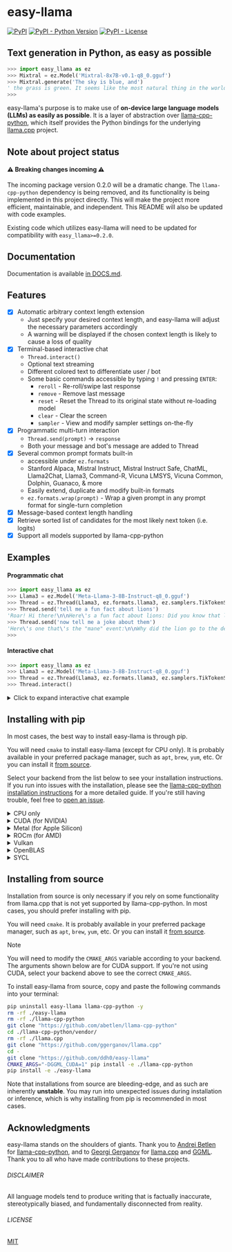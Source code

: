 # easy-llama
[![PyPI](https://img.shields.io/pypi/v/easy-llama)](https://pypi.org/project/easy-llama/)  [![PyPI - Python Version](https://img.shields.io/pypi/pyversions/easy-llama)](https://pypi.org/project/easy-llama/)  [![PyPI - License](https://img.shields.io/pypi/l/easy-llama)](https://pypi.org/project/easy-llama/)

## Text generation in Python, as easy as possible

```python
>>> import easy_llama as ez
>>> Mixtral = ez.Model('Mixtral-8x7B-v0.1-q8_0.gguf')
>>> Mixtral.generate('The sky is blue, and')
' the grass is green. It seems like the most natural thing in the world to most of us. However, have you ever stopped to think that the color of these things is actually a perception of our brain?'
>>> 
```

easy-llama's purpose is to make use of **on-device large language models (LLMs) as easily as possible**. It is a layer of abstraction over [llama-cpp-python](https://github.com/abetlen/llama-cpp-python), which itself provides the Python bindings for the underlying [llama.cpp](https://github.com/ggerganov/llama.cpp) project.

## Note about project status
#### ⚠️ Breaking changes incoming ⚠️
The incoming package version 0.2.0 will be a dramatic change. The `llama-cpp-python` dependency is being removed, and its functionality is being implemented in this project directly. This will make the project more efficient, maintainable, and independent. This README will also be updated with code examples.

Existing code which utilizes easy-llama will need to be updated for compatibility with `easy_llama>=0.2.0`.

## Documentation
Documentation is available [in DOCS.md](DOCS.md).

## Features
- [x] Automatic arbitrary context length extension
	- Just specify your desired context length, and easy-llama will adjust the necessary parameters accordingly
	- A warning will be displayed if the chosen context length is likely to cause a loss of quality
- [x] Terminal-based interactive chat
    - `Thread.interact()`  
	- Optional text streaming
	- Different colored text to differentiate user / bot
	- Some basic commands accessible by typing `!` and pressing `ENTER`:
		- `reroll` - Re-roll/swipe last response
		- `remove` - Remove last message
		- `reset` - Reset the Thread to its original state without re-loading model
		- `clear` - Clear the screen
		- `sampler` - View and modify sampler settings on-the-fly
- [x] Programmatic multi-turn interaction
	- `Thread.send(prompt)` -> `response`
	- Both your message and bot's message are added to Thread
- [x] Several common prompt formats built-in
  - accessible under `ez.formats`
  - Stanford Alpaca, Mistral Instruct, Mistral Instruct Safe, ChatML, Llama2Chat, Llama3, Command-R, Vicuna LMSYS, Vicuna Common, Dolphin, Guanaco, & more
  - Easily extend, duplicate and modify built-in formats
  - `ez.formats.wrap(prompt)` - Wrap a given prompt in any prompt format for single-turn completion
- [X] Message-based context length handling
- [X] Retrieve sorted list of candidates for the most likely next token (i.e. logits)
- [X] Support all models supported by llama-cpp-python

## Examples

#### Programmatic chat
```python
>>> import easy_llama as ez
>>> Llama3 = ez.Model('Meta-Llama-3-8B-Instruct-q8_0.gguf')
>>> Thread = ez.Thread(Llama3, ez.formats.llama3, ez.samplers.TikTokenSampling)
>>> Thread.send('tell me a fun fact about lions')
'Roar! Hi there!\n\nHere\'s a fun fact about lions: Did you know that lions are social butterflies... er, I mean, social big cats? They live in prides, which are typically made up of several females, their cubs, and one or more males. But here\'s the cool part: lionesses often give each other "grooming massages" by licking and nuzzling each other to strengthen their bonds and show affection! Who knew lions could be so... pampered?\n\nWant to learn more fun facts about lions?'
>>> Thread.send('now tell me a joke about them')
'Here\'s one that\'s the "mane" event:\n\nWhy did the lion go to the dentist?\n\nBecause it had a ROAR-ing toothache! (get it?)\n\nHope that made you roar with laughter! Do you want another one?'
>>> 
```

#### Interactive chat
```python
>>> import easy_llama as ez
>>> Llama3 = ez.Model('Meta-Llama-3-8B-Instruct-q8_0.gguf')
>>> Thread = ez.Thread(Llama3, ez.formats.llama3, ez.samplers.TikTokenSampling)
>>> Thread.interact()
```

<details>
<summary>Click to expand interactive chat example</summary>

In practice, the prompt and the response are differentiated by color for improved readability.

```
  > What is HTML?

Hello there! I'm Llama 3, here to help you with any questions you may have.

HTML stands for HyperText Markup Language. It's the standard markup language used to create web pages. In simple terms, HTML is a way to add structure and content to a webpage, making it look and behave as intended.

HTML consists of a series of elements, represented by tags (<>). These tags are used to define different parts of a webpage, such as headings, paragraphs, images, links, forms, tables, and more. For example, the `<p>` tag is used to define a paragraph of text, while the `<img>` tag is used to add an image to a webpage.

HTML documents typically consist of:
  
1. Headings: <h1>, <h2>, <h3>, etc.
2. Paragraphs: <p>
3. Links: <a>
4. Images: <img>
5. Lists: <ul>, <ol>, <li>
6. Tables: <table>, <tr>, <td>
7. Forms: <form>, <input>, <textarea>, <select>

HTML is used in conjunction with other technologies, such as CSS (Cascading Style Sheets) for styling and JavaScript for adding interactivity to a webpage.

HTML5 is the latest version of HTML, which introduced new features like semantic elements, improved forms, and multimedia support. It's widely supported by modern web browsers and is used to build most websites on the internet today.

I hope that helps you understand what HTML is! Do you have any other questions about it?

  > How is that different from python?

Python and HTML are two completely different programming languages, with different purposes and uses. Here's a brief comparison:

**Purpose:**

* HTML (HyperText Markup Language) is used for creating the structure and content of web pages. Its primary purpose is to define the layout, format, and organization of information on the web.
* Python is a high-level, interpreted programming language that can be used for a wide range of purposes, including:
    + Web development (e.g., building web applications, scraping websites)
    + Data analysis and science
    + Machine learning and artificial intelligence
    + Automation and scripting
    + Game development

**Syntax:**

* HTML uses markup tags to define the structure and content of a webpage. It's primarily used for defining the layout and organization of information.
* Python uses indentation (spaces or tabs) to denote block-level syntax, and is typically written in a text editor or IDE.

**Programming paradigm:**

* HTML is a declarative language, meaning you describe what you want to see on the page, rather than how to achieve it. It's used for defining the structure of a webpage.
* Python is an imperative language, meaning you provide step-by-step instructions on how to solve a problem or perform a task.

**Output:**

* HTML produces an output that is rendered by web browsers, resulting in a visual representation of the content.
* Python can produce various outputs, such as:
    + Text files
    + Images
    + Audio files
    + Web pages (using frameworks like Flask or Django)
    + Data analysis results

In summary, HTML is used for creating the structure and content of web pages, while Python is a programming language that can be used for a wide range of purposes, including web development, data analysis, machine learning, and more. While they're both important tools in web development, they serve different purposes and are used in different ways.

Do you have any other questions about HTML or Python?

  > no that's it thanks

You're welcome! It was a pleasure chatting with you and helping you understand the basics of HTML. If you have any more questions or need further clarification, feel free to reach out anytime.  

Have a great day and happy coding (or web-browsing)!

  > 
```

</details>

## Installing with pip

In most cases, the best way to install easy-llama is through pip.

You will need `cmake` to install easy-llama (except for CPU only). It is probably available in your preferred package manager, such as `apt`, `brew`, `yum`, etc. Or you can install it [from source](https://cmake.org/download/).

Select your backend from the list below to see your installation instructions. If you run into issues with the installation, please see the [llama-cpp-python installation instructions](https://github.com/abetlen/llama-cpp-python?tab=readme-ov-file#installation) for a more detailed guide. If you're still having trouble, feel free to [open an issue](https://github.com/ddh0/easy-llama/issues/new/).

<details>
<summary>CPU only</summary>

```bash
pip uninstall llama-cpp-python -y
pip install --no-cache-dir llama-cpp-python
pip install --upgrade --no-cache-dir easy-llama
```

</details>
<details>
<summary>CUDA (for NVIDIA)</summary>

```bash
pip uninstall llama-cpp-python -y
CMAKE_ARGS="-DGGML_CUDA=1" pip install --no-cache-dir llama-cpp-python 
pip install --upgrade --no-cache-dir easy-llama
```

</details>
<details>
<summary>Metal (for Apple Silicon)</summary>

```bash
pip uninstall llama-cpp-python -y
CMAKE_ARGS="-DGGML_METAL=1" pip install --no-cache-dir llama-cpp-python 
pip install --upgrade --no-cache-dir easy-llama
```

</details>
<details>
<summary>ROCm (for AMD)</summary>

```bash
pip uninstall llama-cpp-python -y
CMAKE_ARGS="-DGGML_HIPBLAS=1" pip install --no-cache-dir llama-cpp-python 
pip install --upgrade --no-cache-dir easy-llama
```

</details>
<details>
<summary>Vulkan</summary>

```bash
pip uninstall llama-cpp-python -y
CMAKE_ARGS="-DGGML_VULKAN=1" pip install --no-cache-dir llama-cpp-python 
pip install --upgrade --no-cache-dir easy-llama
```

</details>
<details>
<summary>OpenBLAS</summary>

```bash
pip uninstall llama-cpp-python -y
CMAKE_ARGS="-DGGML_BLAS=1 -DGGML_BLAS_VENDOR=OpenBLAS" pip install --no-cache-dir llama-cpp-python 
pip install --upgrade --no-cache-dir easy-llama
```

</details>
<details>
<summary>SYCL</summary>

```bash
pip uninstall llama-cpp-python -y
source /opt/intel/oneapi/setvars.sh
CMAKE_ARGS="-DGGML_SYCL=ON -DCMAKE_C_COMPILER=icx -DCMAKE_CXX_COMPILER=icpx" pip install --no-cache-dir llama-cpp-python 
pip install --upgrade --no-cache-dir easy-llama
```

</details>

## Installing from source

Installation from source is only necessary if you rely on some functionality from llama.cpp that is not yet supported by llama-cpp-python. In most cases, you should prefer installing with pip.

You will need `cmake`. It is probably available in your preferred package manager, such as `apt`, `brew`, `yum`, etc. Or you can install it [from source](https://cmake.org/download/).

> [!NOTE]
>
> You will need to modify the `CMAKE_ARGS` variable according to your backend. The arguments shown below are for CUDA support. If you're not using CUDA, select your backend above to see the correct `CMAKE_ARGS`.

To install easy-llama from source, copy and paste the following commands into your terminal:

```bash
pip uninstall easy-llama llama-cpp-python -y
rm -rf ./easy-llama
rm -rf ./llama-cpp-python
git clone "https://github.com/abetlen/llama-cpp-python"
cd ./llama-cpp-python/vendor/
rm -rf ./llama.cpp
git clone "https://github.com/ggerganov/llama.cpp"
cd -
git clone "https://github.com/ddh0/easy-llama"
CMAKE_ARGS="-DGGML_CUDA=1" pip install -e ./llama-cpp-python
pip install -e ./easy-llama
```

Note that installations from source are bleeding-edge, and as such are inherently **unstable**. You may run into unexpected issues during installation or inference, which is why installing from pip is recommended in most cases.

## Acknowledgments
easy-llama stands on the shoulders of giants. Thank you to [Andrei Betlen](https://github.com/abetlen) for [llama-cpp-python](https://github.com/abetlen/llama-cpp-python), and to [Georgi Gerganov](https://github.com/ggerganov) for [llama.cpp](https://github.com/ggerganov/llama.cpp) and [GGML](https://github.com/ggerganov/ggml). Thank you to all who have made contributions to these projects.

###### DISCLAIMER
All language models tend to produce writing that is factually inaccurate, stereotypically biased, and fundamentally disconnected from reality.

###### LICENSE
[MIT](LICENSE)
